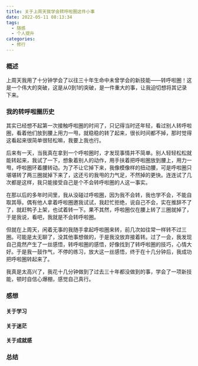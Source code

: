 ```yaml
---
title: 关于上周天我学会转呼啦圈这件小事
date: 2022-05-11 08:13:34
tags:
  - 随感
  - 个人提升
categories:
  - 修行
---
```


### 概述

 上周天我用了十分钟学会了以往三十年生命中未曾学会的新技能——转呼啦圈！这是一个伟大的突破，这是从0到1的突破，是一件重大的事，让我迫切想将其记录下来。

### 我的转呼啦圈历史

其实已经想不起第一次接触呼啦圈的时间了，只记得当时还年轻，看过别人转呼啦圈，看着他们放到腰上用力一甩，就稳稳的转了起来，很长时间都不掉，那时觉得这看起来很简单很轻松嘛，我要上我也行。

后来有一天，当我真在拿到一个呼啦圈时，才发现事情并不简单。别人轻轻松松就能转起来，我试了一下，想象着别人的动作，用手扶着把呼啦圈放到腰上，用力一甩，呼啦圈环着腰转动。为了不让它掉下来，我像模像样的扭动腰，可是呼啦圈只堪堪转了两三圈就掉下来了，这还亏的我甩的力气足，不然掉的更快。连连试了几次都是这样，我只能接受自己是个不会转呼啦圈的人这一事实。

在那以后的多年时间里，我从没碰过呼啦圈，因为我不会转，我也学不会，不能自取其辱。偶有他人拿着呼啦圈邀我试试，我赶忙拒绝，说自己不会，实在推辞不了了，就赶鸭子上架，也试着转一下。果不其然，呼啦圈仅在腰上转了三圈就掉了，于是我说，看吧，我就是不会转呼啦圈。

但就在上周天，闲着无事的我随手拿起呼啦圈来转，前几次如往常一样转不过三圈。可能是太无聊了，没其他事想做的，于是我没放弃接着转。过了一会，我发现自己竟然产生了一丝感悟，转呼啦圈的感悟，好像找到了转呼啦圈的技巧，心情大好。于是我一鼓作气，不停的练习，放大这一丝感悟，终于在十几分钟后，我成功把呼啦圈转起来了。

我真是太高兴了，我花十几分钟做到了过去三十年都没做到的事，学会了一项新技能，顿时自信心爆棚，感觉自己真行。

<!--- more --->
### 感想
#### 关于学习

#### 关于迷茫

#### 关于成就感

### 总结

